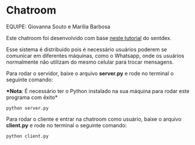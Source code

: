 # Chatroom

EQUIPE: Giovanna Souto e Marília Barbosa

Este chatroom foi desenvolvido com base [neste tutorial](https://pythonprogramming.net/client-chatroom-sockets-tutorial-python-3/) do sentdex.

Esse sistema é distribuido pois é necessário usuários poderem se comunicar em diferentes máquinas, como o Whatsapp, onde os usuários normalmente não utilizam do mesmo celular para trocar mensagens.

Para rodar o servidor, baixe o arquivo **server.py** e rode no terminal o seguinte comando:

**\*Nota**: É necessário ter o Python instalado na sua máquina para rodar este programa com êxito\*

```
python server.py
```

Para rodar o cliente e entrar na chatroom como usuário, baixe o arquivo **client.py** e rode no terminal o seguinte comando:

```
python client.py
```
